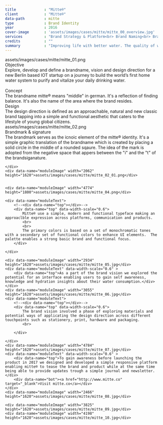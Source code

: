 ```yaml
---
title             : "Mitte®"
client            : "Mitte®"
data-path         : mitte
type              : Brand Identity
year              : 2016
cover-image       : 'assets/images/cases/mitte/mitte_00_overview.jpg'
services          : "Brand Strategy & Platform<br> Brand Naming<br> Brand Signature & Brandmark<br> Typographic System<br> Colorpalette<br> Photography Style<br> Iconography<br> Illustration<br> iOS App Design<br> Website<br>"
credits           : ""
summary           : "Improving life with better water. The quality of water is vital for human well-being. Mitte® introduces a ground-breaking, smart, and sustainable water appliance for your home."
---
```


<div data-name="modules">
    <div data-name="moduleImage" width="2090" height="1620">assets/images/cases/mitte/mitte_01.png</div>
    <div data-name="moduleText">
        <!--<div data-name="top"></div>-->
        <div data-name="mid">
            Objective<br>
            Explore, develop and define a brandname, vision and design direction for a new Berlin based IOT startup on a journey to build the world’s first home water system to purify and vitalize your daily drinking water.
            <br><br>
            Concept<br>
            The brandname mitte® means "middle" in german. It's a reflection of finding balance. It's also the name of the area where the brand resides.</div>
        <div data-name="bot">
            Design<br>
            The design direction is defined as an approachable, natural and new classic brand tapping into a simple and functional aesthetic that caters to the lifestyle of young global citizens.</div>
    </div>
    <div data-name="moduleImage" width="2380" height="1620">assets/images/cases/mitte/mitte_02.png</div>
    <div data-name="moduleText" data-width-scale="0.8" >
        <div data-name="top">Brandmark & signature<br>
            The brandmark serves as the icnoic element of the mitte® identity. It's a simple graphic translation of the brandname which is created by placing a solid circle in the middle of a rounded sqaure. The idea of the mark is adopted from the negative space that appers between the "i" and the "t" of the brandsiganature.
        </div>

    </div>
    <div data-name="moduleImage" width="2062" height="1620">assets/images/cases/mitte/mitte_02_01.png</div>


    <div data-name="moduleImage" width="4774" height="1800">assets/images/cases/mitte/mitte_04.png</div>

    <div data-name="moduleText">
        <!--<div data-name="top"></div>-->
        <div data-name="top" data-width-scale="0.6">
            Mitte® use a simple, modern and functional typeface making an approaclble expression across platforms, communication and products.
            <br>
            <br>
            The primary colors is based on a set of monochromatic tones with a secondary set of functional colors to enhance UI elements.  The palette enables a strong basic brand and functional focus.
        </div>

    </div>

    <div data-name="moduleImage" width="2934" height="1620">assets/images/cases/mitte/mitte_05.jpg</div>
    <div data-name="moduleText" data-width-scale="0.6" >
        <div data-name="top">As a part of the brand vision we explored the potential for an interface enabling users to gain self awareness, knowledge and hydration insights about their water consumption.</div>
    </div>
    <div data-name="moduleImage" width="3055" height="1620">assets/images/cases/mitte/mitte_06.jpg</div>
    <div data-name="moduleText">
        <!--<div data-name="top"></div>-->
        <div data-name="top" data-width-scale="0.6">
            The brand vision involved a phase of exploring materials and potential ways of applicating the design direction across different touchpoints such as stationery, print, hardware and packaging.
            <br>

        </div>

    </div>
    <div data-name="moduleImage" width="4784" height="1620">assets/images/cases/mitte/mitte_07.jpg</div>
    <div data-name="moduleText" data-width-scale="0.6" >
        <div data-name="top">To gain awareness before launching the product in 2017 we designed and developed a simple responsive platform enabling mitte® to tease the brand and product while at the same time being able to provide updates trough a simple journal and newsletter.</div>
        <div data-name="bot"><a href="http://www.mitte.co" target="_blank">Visit mitte.co</a></div>
    </div>
    <div data-name="moduleImage" width="2466" height="1620">assets/images/cases/mitte/mitte_08.jpg</div>

    <div data-name="moduleImage" width="3825" height="1620">assets/images/cases/mitte/mitte_09.jpg</div>
    <div data-name="moduleImage" width="4198" height="1620">assets/images/cases/mitte/mitte_10.jpg</div>
</div>
